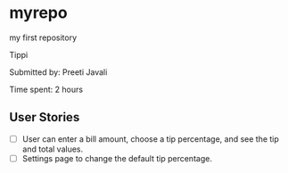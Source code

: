# myrepo
my first repository

Tippi



Submitted by: Preeti Javali

Time spent:  2 hours

## User Stories

* [ ] User can enter a bill amount, choose a tip percentage, and see the tip and total values.
* [ ] Settings page to change the default tip percentage.
